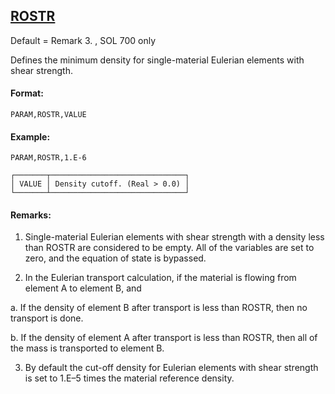 ## [ROSTR](https://nexus.hexagon.com/documentationcenter/bundle/MSC_Nastran_2022.4/page/Nastran_Combined_Book/qrg/parameters/TOC.ROSTR.xhtml)

Default = Remark  3. , SOL 700 only

Defines the minimum density for single-material Eulerian elements with shear strength.

#### Format:

```nastran
PARAM,ROSTR,VALUE
```

#### Example:

```nastran
PARAM,ROSTR,1.E-6
```

```text
┌───────┬──────────────────────────────┐
│ VALUE │ Density cutoff. (Real > 0.0) │
└───────┴──────────────────────────────┘
```
#### Remarks:

1. Single-material Eulerian elements with shear strength with a density less than ROSTR are considered to be empty. All of the variables are set to zero, and the equation of state is bypassed.

2. In the Eulerian transport calculation, if the material is flowing from element A to element B, and

a. If the density of element B after transport is less than ROSTR, then no transport is done.

b. If the density of element A after transport is less than ROSTR, then all of the mass is transported to element B.

3. By default the cut-off density for Eulerian elements with shear strength is set to 1.E–5 times the material reference density.

